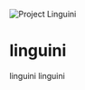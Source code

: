 ![Project Linguini](https://github.com/spicyshrek/linguini/blob/main/images/title.png "Project Linguini")

# linguini
linguini
linguini